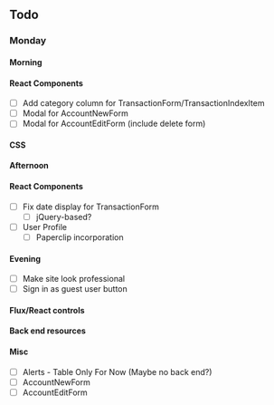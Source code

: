 ## Todo
### Monday
#### Morning
#### React Components
- [ ] Add category column for TransactionForm/TransactionIndexItem
- [ ] Modal for AccountNewForm
- [ ] Modal for AccountEditForm (include delete form)
#### CSS
#### Afternoon
#### React Components
- [ ] Fix date display for TransactionForm
  - [ ] jQuery-based?
- [ ] User Profile
  - [ ] Paperclip incorporation
#### Evening
- [ ] Make site look professional
- [ ] Sign in as guest user button
#### Flux/React controls
#### Back end resources
#### Misc
- [ ] Alerts - Table Only For Now (Maybe no back end?)
- [ ] AccountNewForm
- [ ] AccountEditForm
